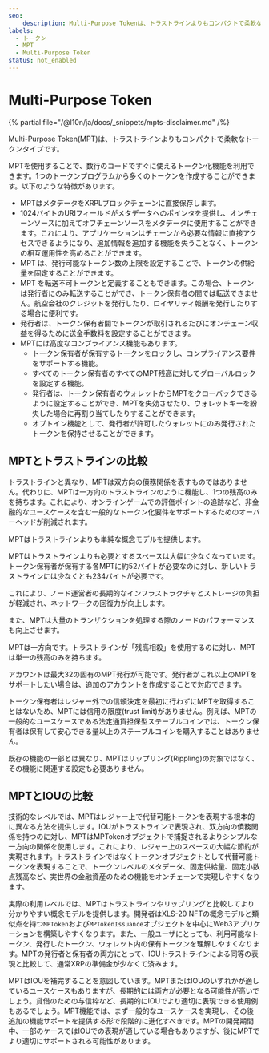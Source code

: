 ```yaml
---
seo:
    description: Multi-Purpose Tokenは、トラストラインよりもコンパクトで柔軟なトークンタイプです。
labels:
  - トークン
  - MPT
  - Multi-Purpose Token
status: not_enabled
---
```

# Multi-Purpose Token

{% partial file="/@l10n/ja/docs/_snippets/mpts-disclaimer.md" /%}

Multi-Purpose Token(MPT)は、トラストラインよりもコンパクトで柔軟なトークンタイプです。

MPTを使用することで、数行のコードですぐに使えるトークン化機能を利用できます。1つのトークンプログラムから多くのトークンを作成することができます。以下のような特徴があります。

- MPTはメタデータをXRPLブロックチェーンに直接保存します。
- 1024バイトのURIフィールドがメタデータへのポインタを提供し、オンチェーンソースに加えてオフチェーンソースをメタデータに使用することができます。これにより、アプリケーションはチェーンから必要な情報に直接アクセスできるようになり、追加情報を追加する機能を失うことなく、トークンの相互運用性を高めることができます。
- MPT は、発行可能なトークン数の上限を設定することで、トークンの供給量を固定することができます。
- MPT を転送不可トークンと定義することもできます。この場合、トークンは発行者にのみ転送することができ、トークン保有者の間では転送できません。航空会社のクレジットを発行したり、ロイヤリティ報酬を発行したりする場合に便利です。
- 発行者は、トークン保有者間でトークンが取引されるたびにオンチェーン収益を得るために送金手数料を設定することができます。
- MPTには高度なコンプライアンス機能もあります。
    - トークン保有者が保有するトークンをロックし、コンプライアンス要件をサポートする機能。
    - すべてのトークン保有者のすべてのMPT残高に対してグローバルロックを設定する機能。
    - 発行者は、トークン保有者のウォレットからMPTをクローバックできるように設定することができ、MPTを失効させたり、ウォレットキーを紛失した場合に再割り当てしたりすることができます。
    - オプトイン機能として、発行者が許可したウォレットにのみ発行されたトークンを保持させることができます。

## MPTとトラストラインの比較

トラストラインと異なり、MPTは双方向の債務関係を表すものではありません。代わりに、MPTは一方向のトラストラインのように機能し、1つの残高のみを持ちます。これにより、オンラインゲームでの評価ポイントの追跡など、非金融的なユースケースを含む一般的なトークン化要件をサポートするためのオーバーヘッドが削減されます。

MPTはトラストラインよりも単純な概念モデルを提供します。

MPTはトラストラインよりも必要とするスペースは大幅に少なくなっています。トークン保有者が保有する各MPTに約52バイトが必要なのに対し、新しいトラストラインには少なくとも234バイトが必要です。

これにより、ノード運営者の長期的なインフラストラクチャとストレージの負担が軽減され、ネットワークの回復力が向上します。

また、MPTは大量のトランザクションを処理する際のノードのパフォーマンスも向上させます。

MPTは一方向です。トラストラインが「残高相殺」を使用するのに対し、MPTは単一の残高のみを持ちます。

アカウントは最大32の固有のMPT発行が可能です。発行者がこれ以上のMPTをサポートしたい場合は、追加のアカウントを作成することで対応できます。

トークン保有者はレジャー外での信頼決定を最初に行わずにMPTを取得することはないため、MPTには信用の限度(trust limit)がありません。例えば、MPTの一般的なユースケースである法定通貨担保型ステーブルコインでは、トークン保有者は保有して安心できる量以上のステーブルコインを購入することはありません。

既存の機能の一部とは異なり、MPTはリップリング(Rippling)の対象ではなく、その機能に関連する設定も必要ありません。

## MPTとIOUの比較

技術的なレベルでは、MPTはレジャー上で代替可能トークンを表現する根本的に異なる方法を提供します。IOUがトラストラインで表現され、双方向の債務関係を持つのに対し、MPTはMPTokenオブジェクトで捕捉されるよりシンプルな一方向の関係を使用します。これにより、レジャー上のスペースの大幅な節約が実現されます。トラストラインではなくトークンオブジェクトとして代替可能トークンを表現することで、トークンレベルのメタデータ、固定供給量、固定小数点残高など、実世界の金融資産のための機能をオンチェーンで実現しやすくなります。

実際の利用レベルでは、MPTはトラストラインやリップリングと比較してより分かりやすい概念モデルを提供します。開発者はXLS-20 NFTの概念モデルと類似点を持つ`MPToken`および`MPTokenIssuance`オブジェクトを中心にWeb3アプリケーションを構築しやすくなります。また、一般ユーザにとっても、利用可能なトークン、発行したトークン、ウォレット内の保有トークンを理解しやすくなります。MPTの発行者と保有者の両方にとって、IOUトラストラインによる同等の表現と比較して、通常XRPの準備金が少なくて済みます。

MPTはIOUを補完することを意図しています。MPTまたはIOUのいずれかが適しているユースケースもありますが、長期的には両方が必要となる可能性が高いでしょう。貸借のための与信枠など、長期的にIOUでより適切に表現できる使用例もあるでしょう。MPT機能では、まず一般的なユースケースを実現し、その後追加の機能サポートを提供する形で段階的に進化すべきです。MPTの開発期間中、一部のケースではIOUでの表現が適している場合もありますが、後にMPTでより適切にサポートされる可能性があります。
